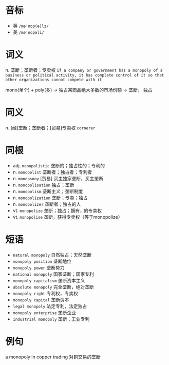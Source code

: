 # 音标

- 英 `/mə'nɒp(ə)lɪ/`
- 美 `/mə'nɑpəli/`

# 词义

n. 垄断；垄断者；专卖权
`if a company or government has a monopoly of a business or political activity, it has complete control of it so that other organizations cannot compete with it`



mono(单个) + poly(多) → 独占某商品绝大多数的市场份额 → 垄断， 独占

# 同义

n. [经]垄断；垄断者；[贸易]专卖权
`cornerer`

# 同根

- adj. `monopolistic` 垄断的；独占性的；专利的
- n. `monopolist` 垄断者；独占者；专利者
- n. `monopsony` [贸易] 买主独家垄断，买主垄断
- n. `monopolisation` 独占；垄断
- n. `monopolism` 垄断主义；垄断制度
- n. `monopolization` 垄断；专卖；独占
- n. `monopolizer` 垄断者；独占的人
- vt. `monopolize` 垄断；独占；拥有…的专卖权
- vt. `monopolise` 垄断，获得专卖权（等于monopolize）

# 短语

- `natural monopoly` 自然独占；天然垄断
- `monopoly position` 垄断地位
- `monopoly power` 垄断势力
- `national monopoly` 国家垄断；国家专利
- `monopoly capitalism` 垄断资本主义
- `absolute monopoly` 完全垄断，绝对垄断
- `monopoly right` 专利权，专卖权
- `monopoly capital` 垄断资本
- `legal monopoly` 法定专利，法定独占
- `monopoly enterprise` 垄断企业
- `industrial monopoly` 垄断；工业专利

# 例句

a monopoly in copper trading
对铜交易的垄断



